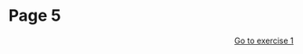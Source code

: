 <h1>Page 5</h1>

<p>
  <a style="float:right;" href="practice.html">Go to exercise 1</a>
  </p>
  <div style="clear:both;"> </div>
